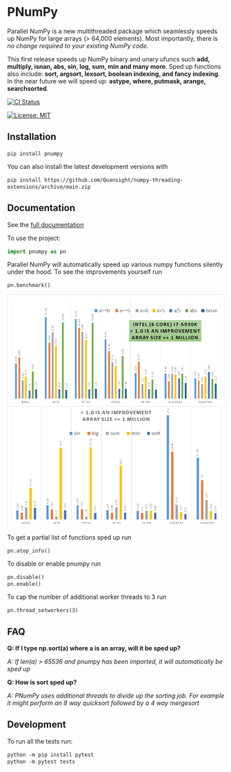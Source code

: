 # PNumPy
Parallel NumPy is a new multithreaded package which seamlessly speeds up NumPy for large arrays (> 64,000 elements).
Most importantly, there is *no change required to your existing NumPy code*.

This first release speeds up NumPy binary and unary ufuncs such **add, multiply, isnan, abs, sin, log, sum, min and many more**.
Sped up functions also include: **sort, argsort, lexsort, boolean indexing, and fancy indexing**.
In the near future we will speed up: **astype, where, putmask, arange, searchsorted**.

[![CI Status](https://github.com/Quansight/numpy-threading-extensions/workflows/tox/badge.svg)](https://github.com/Quansight/numpy-threading-extensions/actions)

[![License: MIT](https://img.shields.io/badge/License-MIT-yellow.svg)](https://opensource.org/licenses/MIT)

## Installation
```
pip install pnumpy
```

You can also install the latest development versions with
```
pip install https://github.com/Quansight/numpy-threading-extensions/archive/main.zip
```

## Documentation

See the [full documentation](https://quansight.github.io/numpy-threading-extensions/stable/index.html)

To use the project:

```python
import pnumpy as pn
```

Parallel NumPy will automatically speed up various numpy functions silently under the hood.
To see the improvements yourself run
```
pn.benchmark()
```
![plot](./doc_src/images/bench4graph2.PNG)
![plot](./doc_src/images/bench4graph3.PNG)

To get a partial list of functions sped up run
```
pn.atop_info()
```

To disable or enable pnumpy run
```
pn.disable()
pn.enable()
```

To cap the number of additional worker threads to 3 run
```
pn.thread_setworkers(3)
```

## FAQ
**Q: If I type np.sort(a) where a is an array, will it be sped up?**

*A: If len(a) > 65536 and pnumpy has been imported, it will automatically be sped up*

**Q: How is sort sped up?**

*A: PNumPy uses additional threads to divide up the sorting job.  For example it might perform an 8 way quicksort followed by a 4 way mergesort*

## Development

To run all the tests run:

```
python -m pip install pytest
python -m pytest tests
```

